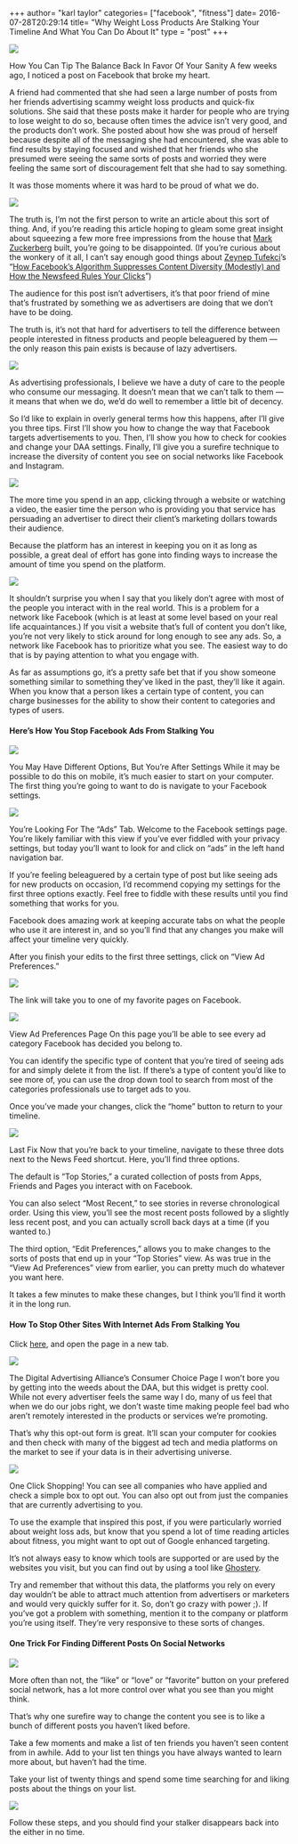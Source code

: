 +++
author= "karl taylor"
categories= ["facebook", "fitness"]
date= 2016-07-28T20:29:14
title= "Why Weight Loss Products Are Stalking Your Timeline And What You Can Do About It"
type = "post"
+++

  ![](https://raw.githubusercontent.com/karljtaylor/kjt/blog/content/assets/42725-19d9cirr1zlvf9hipmirthw.png)

 How You Can Tip The Balance Back In Favor Of Your Sanity  A few weeks ago, I noticed a post on Facebook that broke my heart.

 A friend had commented that she had seen a large number of posts from her friends advertising scammy weight loss products and quick-fix solutions. She said that these posts make it harder for people who are trying to lose weight to do so, because often times the advice isn’t very good, and the products don’t work. She posted about how she was proud of herself because despite all of the messaging she had encountered, she was able to find results by staying focused and wished that her friends who she presumed were seeing the same sorts of posts and worried they were feeling the same sort of discouragement felt that she had to say something.

 It was those moments where it was hard to be proud of what we do.

  ![](https://raw.githubusercontent.com/karljtaylor/kjt/blog/content/assets/c01a7-1xhzyyzcpsjrrxwuruxbclw.png)  


 The truth is, I’m not the first person to write an article about this sort of thing. And, if you’re reading this article hoping to gleam some great insight about squeezing a few more free impressions from the house that [Mark Zuckerberg](https://medium.com/u/c79346ea7c9a) built, you’re going to be disappointed. (If you’re curious about the wonkery of it all, I can’t say enough good things about [Zeynep Tufekci](https://medium.com/u/a5b491a8b18c)’s “[How Facebook’s Algorithm Suppresses Content Diversity (Modestly) and How the Newsfeed Rules Your Clicks](https://medium.com/message/how-facebook-s-algorithm-suppresses-content-diversity-modestly-how-the-newsfeed-rules-the-clicks-b5f8a4bb7bab#.7c99sn4xe)”)

 The audience for this post isn’t advertisers, it’s that poor friend of mine that’s frustrated by something we as advertisers are doing that we don’t have to be doing.

 The truth is, it’s not that hard for advertisers to tell the difference between people interested in fitness products and people beleaguered by them — the only reason this pain exists is because of lazy advertisers.

  ![](https://raw.githubusercontent.com/karljtaylor/kjt/blog/content/assets/d439b-19f7g40lnimths6ldxv08cw.png)  


 As advertising professionals, I believe we have a duty of care to the people who consume our messaging. It doesn’t mean that we can’t talk to them — it means that when we do, we’d do well to remember a little bit of decency.

 So I’d like to explain in overly general terms how this happens, after I’ll give you three tips. First I’ll show you how to change the way that Facebook targets advertisements to you. Then, I’ll show you how to check for cookies and change your DAA settings. Finally, I’ll give you a surefire technique to increase the diversity of content you see on social networks like Facebook and Instagram.

  ![](https://raw.githubusercontent.com/karljtaylor/kjt/blog/content/assets/3ccdb-1fcv6heudkkh5pdkkifvrcq.png)  


 The more time you spend in an app, clicking through a website or watching a video, the easier time the person who is providing you that service has persuading an advertiser to direct their client’s marketing dollars towards their audience.

 Because the platform has an interest in keeping you on it as long as possible, a great deal of effort has gone into finding ways to increase the amount of time you spend on the platform.

  ![](https://raw.githubusercontent.com/karljtaylor/kjt/blog/content/assets/500ff-1o6cufo4m7ruzouro8utb8a.png)  


 It shouldn’t surprise you when I say that you likely don’t agree with most of the people you interact with in the real world. This is a problem for a network like Facebook (which is at least at some level based on your real life acquaintances.) If you visit a website that’s full of content you don’t like, you’re not very likely to stick around for long enough to see any ads. So, a network like Facebook has to prioritize what you see. The easiest way to do that is by paying attention to what you engage with.

 As far as assumptions go, it’s a pretty safe bet that if you show someone something similar to something they’ve liked in the past, they’ll like it again. When you know that a person likes a certain type of content, you can charge businesses for the ability to show their content to categories and types of users.

 #### **Here’s How You Stop Facebook Ads From Stalking You**

  ![](https://raw.githubusercontent.com/karljtaylor/kjt/blog/content/assets/1535d-1ac6vqvkfyxi5qxnltiasag.png)

 You May Have Different Options, But You’re After Settings  While it may be possible to do this on mobile, it’s much easier to start on your computer. The first thing you’re going to want to do is navigate to your Facebook settings.

  ![](https://raw.githubusercontent.com/karljtaylor/kjt/blog/content/assets/348f3-1ygno-luujms_0lyxkab0-a.png)

 You’re Looking For The “Ads” Tab.  Welcome to the Facebook settings page. You’re likely familiar with this view if you’ve ever fiddled with your privacy settings, but today you’ll want to look for and click on “ads” in the left hand navigation bar.

 If you’re feeling beleaguered by a certain type of post but like seeing ads for new products on occasion, I’d recommend copying my settings for the first three options exactly. Feel free to fiddle with these results until you find something that works for you.

 Facebook does amazing work at keeping accurate tabs on what the people who use it are interest in, and so you’ll find that any changes you make will affect your timeline very quickly.

 After you finish your edits to the first three settings, click on “View Ad Preferences.”

  ![](https://raw.githubusercontent.com/karljtaylor/kjt/blog/content/assets/13c63-1csi0cr1bmllsf-metfwiwg.png)  


 The link will take you to one of my favorite pages on Facebook.

  ![](https://raw.githubusercontent.com/karljtaylor/kjt/blog/content/assets/e69f6-1r1_g8yeagwvpe9yeaqqvta.png)

 View Ad Preferences Page  On this page you’ll be able to see every ad category Facebook has decided you belong to.

 You can identify the specific type of content that you’re tired of seeing ads for and simply delete it from the list. If there’s a type of content you’d like to see more of, you can use the drop down tool to search from most of the categories professionals use to target ads to you.

 Once you’ve made your changes, click the “home” button to return to your timeline.

  ![](https://raw.githubusercontent.com/karljtaylor/kjt/blog/content/assets/2b4ca-1oqegsw6w9zv3679em2vsra.png)

 Last Fix  Now that you’re back to your timeline, navigate to these three dots next to the News Feed shortcut. Here, you’ll find three options.

 The default is “Top Stories,” a curated collection of posts from Apps, Friends and Pages you interact with on Facebook.

 You can also select “Most Recent,” to see stories in reverse chronological order. Using this view, you’ll see the most recent posts followed by a slightly less recent post, and you can actually scroll back days at a time (if you wanted to.)

 The third option, “Edit Preferences,” allows you to make changes to the sorts of posts that end up in your “Top Stories” view. As was true in the “View Ad Preferences” view from earlier, you can pretty much do whatever you want here.

 It takes a few minutes to make these changes, but I think you’ll find it worth it in the long run.

 #### **How To Stop Other Sites With Internet Ads From Stalking You**

 Click [here](http://www.aboutads.info/choices), and open the page in a new tab.

  ![](https://raw.githubusercontent.com/karljtaylor/kjt/blog/content/assets/b4107-1wpoqb4mqaqtlmk3rnzh0ow.png)

 The Digital Advertising Alliance’s Consumer Choice Page  I won’t bore you by getting into the weeds about the DAA, but this widget is pretty cool. While not every advertiser feels the same way I do, many of us feel that when we do our jobs right, we don’t waste time making people feel bad who aren’t remotely interested in the products or services we’re promoting.

 That’s why this opt-out form is great. It’ll scan your computer for cookies and then check with many of the biggest ad tech and media platforms on the market to see if your data is in their advertising universe.

  ![](https://raw.githubusercontent.com/karljtaylor/kjt/blog/content/assets/16ce3-1joxsdryq7vjbflqiakqypg.png)

 One Click Shopping!  You can see all companies who have applied and check a simple box to opt out. You can also opt out from just the companies that are currently advertising to you.

 To use the example that inspired this post, if you were particularly worried about weight loss ads, but know that you spend a lot of time reading articles about fitness, you might want to opt out of Google enhanced targeting.

 It’s not always easy to know which tools are supported or are used by the websites you visit, but you can find out by using a tool like [Ghostery](https://medium.com/u/980041f262af).

 Try and remember that without this data, the platforms you rely on every day wouldn’t be able to attract much attention from advertisers or marketers and would very quickly suffer for it. So, don’t go crazy with power ;). If you’ve got a problem with something, mention it to the company or platform you’re using itself. They’re very responsive to these sorts of changes.

 #### One Trick For Finding Different Posts On Social Networks

  ![](https://raw.githubusercontent.com/karljtaylor/kjt/blog/content/assets/a017b-1gc9ljkabkcnmgwxf4unjkq.png)  


 More often than not, the “like” or “love” or “favorite” button on your prefered social network, has a lot more control over what you see than you might think.

 That’s why one surefire way to change the content you see is to like a bunch of different posts you haven’t liked before.

 Take a few moments and make a list of ten friends you haven’t seen content from in awhile. Add to your list ten things you have always wanted to learn more about, but haven’t had the time.

 Take your list of twenty things and spend some time searching for and liking posts about the things on your list.

  ![](https://raw.githubusercontent.com/karljtaylor/kjt/blog/content/assets/34a3f-10_b29mzcgks5rvauimyg-q.png)  


 Follow these steps, and you should find your stalker disappears back into the either in no time.
